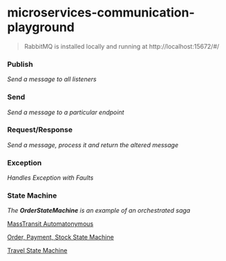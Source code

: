 # microservices-communication-playground

> RabbitMQ is installed locally and running at http://localhost:15672/#/

### Publish

_Send a message to all listeners_

### Send

_Send a message to a particular endpoint_

### Request/Response

_Send a message, process it and return the altered message_

### Exception

_Handles Exception with Faults_

### State Machine

_The **OrderStateMachine** is an example of an orchestrated saga_

[MassTransit Automatonymous](https://masstransit-project.com/usage/sagas/automatonymous.html#introduction)

[Order, Payment, Stock State Machine](https://github.com/neisburak/net-saga-orchestration)

[Travel State Machine](https://github.com/brunocasarotti/sample-state-machine-sagas)
